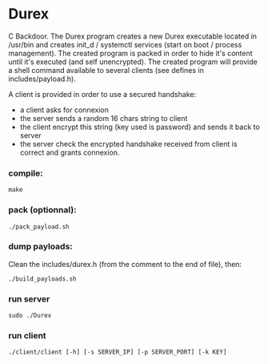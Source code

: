 # Durex

C Backdoor. 
The Durex program creates a new Durex executable located in /usr/bin and creates init_d / systemctl services (start on boot / process management).
The created program is packed in order to hide it's content until it's executed (and self unencrypted).
The created program will provide a shell command available to several clients (see defines in includes/payload.h).

A client is provided in order to use a secured handshake:
- a client asks for connexion
- the server sends a random 16 chars string to client
- the client encrypt this string (key used is password) and sends it back to server
- the server check the encrypted handshake received from client is correct and grants connexion.

### compile:
```
make
```

### pack (optionnal):
```
./pack_payload.sh
```

### dump payloads:
Clean the includes/durex.h (from the comment to the end of file),
then:
```
./build_payloads.sh
```

### run server
```
sudo ./Durex 
```

### run client
```
./client/client [-h] [-s SERVER_IP] [-p SERVER_PORT] [-k KEY]
```



